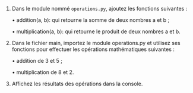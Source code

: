 1. Dans le module nommé `operations.py`, ajoutez les fonctions suivantes :

   • addition(a, b): qui retourne la somme de deux nombres a et b ;

   • multiplication(a, b): qui retourne le produit de deux nombres a et b.

2. Dans le fichier main, importez le module operations.py et utilisez ses fonctions pour effectuer les opérations mathématiques suivantes :

   • addition de 3 et 5 ;

   • multiplication de 8 et 2.

3. Affichez les résultats des opérations dans la console.